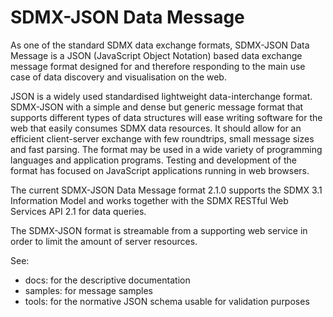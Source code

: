 # SDMX-JSON Data Message

As one of the standard SDMX data exchange formats, SDMX-JSON Data Message is 
a JSON (JavaScript Object Notation) based data exchange message format 
designed for and therefore responding to the main use case of data discovery 
and visualisation on the web.

JSON is a widely used standardised lightweight data-interchange format. 
SDMX-JSON with a simple and dense but generic message format that supports 
different types of data structures will ease writing software for the web 
that easily consumes SDMX data resources. It should allow for an efficient 
client-server exchange with few roundtrips, small message sizes and fast 
parsing. The format may be used in a wide variety of programming languages 
and application programs. Testing and development of the format has focused 
on JavaScript applications running in web browsers. 

The current SDMX-JSON Data Message format 2.1.0 supports the SDMX 3.1 Information Model 
and works together with the SDMX RESTful Web Services API 2.1 for data queries. 

The SDMX-JSON format is streamable from a supporting web service in order to 
limit the amount of server resources. 

See:
- docs: for the descriptive documentation
- samples: for message samples
- tools: for the normative JSON schema usable for validation purposes
